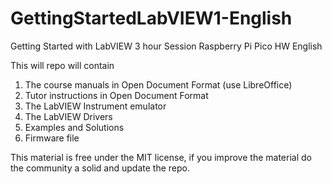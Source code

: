 # GettingStartedLabVIEW1-English
Getting Started with LabVIEW 3 hour Session Raspberry Pi Pico HW English

This will repo will contain 
1) The course manuals in Open Document Format (use LibreOffice)
2) Tutor instructions in Open Document Format 
3) The LabVIEW Instrument emulator
4) The LabVIEW Drivers
5) Examples and Solutions
6) Firmware file

This material is free under the MIT license, if you improve the material do the community a solid and update the repo.
